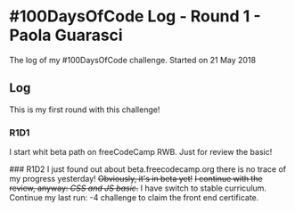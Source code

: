 # #100DaysOfCode Log - Round 1 - Paola Guarasci

The log of my #100DaysOfCode challenge. Started on 21 May 2018

## Log
This is my first round with this challenge!

### R1D1
I start whit beta path on freeCodeCamp RWB. Just for review the basic!

### R1D2
I just found out about beta.freecodecamp.org there is no trace of my progress yesterday!
~~Obviously, it's in beta yet!~~
~~I continue with the review, anyway: *CSS and JS basic*.~~
I have switch to stable curriculum.
Continue my last run:
-4 challenge to claim the front end certificate.
